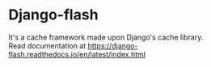 # Django-flash

It's a cache framework made upon Django's cache library.  
Read documentation at https://django-flash.readthedocs.io/en/latest/index.html
